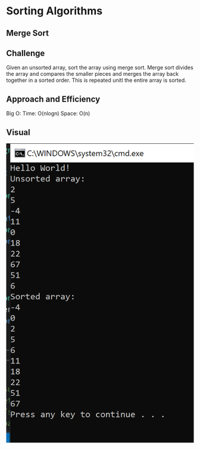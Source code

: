 # Sorting Algorithms

## Merge Sort

## Challenge
Given an unsorted array, sort the array using merge sort.
Merge sort divides the array and compares the smaller pieces and merges the array back together in a sorted order. This is repeated unitl the entire array is sorted.

## Approach and Efficiency
Big O:
Time: O(nlogn)
Space: O(n)

## Visual
![console image](https://github.com/allisa/Data-Structures-and-Algorithms/blob/master/assets/merge_sort.png)
